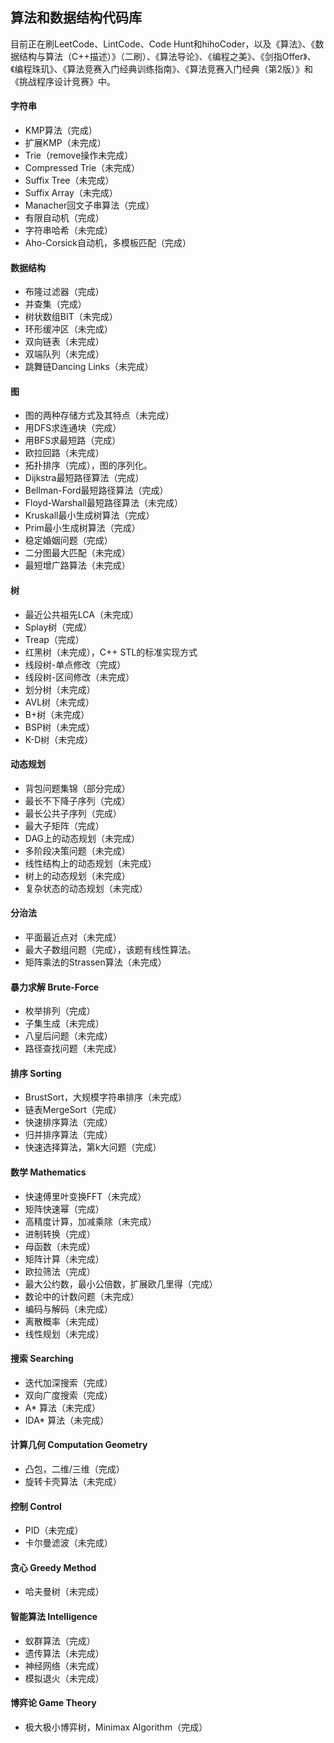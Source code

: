 ## 算法和数据结构代码库

目前正在刷LeetCode、LintCode、Code Hunt和hihoCoder，以及《算法》、《数据结构与算法（C++描述）》（二刷）、《算法导论》、《编程之美》、《剑指Offer》、《编程珠玑》、《算法竞赛入门经典训练指南》、《算法竞赛入门经典（第2版）》和《挑战程序设计竞赛》中。

#### 字符串
* KMP算法（完成）
* 扩展KMP（未完成）
* Trie（remove操作未完成）
* Compressed Trie（未完成）
* Suffix Tree（未完成）
* Suffix Array（未完成）
* Manacher回文子串算法（完成）
* 有限自动机（完成）
* 字符串哈希（未完成）
* Aho-Corsick自动机，多模板匹配（完成）

#### 数据结构
* 布隆过滤器（完成）
* 并查集（完成）
* 树状数组BIT（未完成）
* 环形缓冲区（未完成）
* 双向链表（未完成）
* 双端队列（未完成）
* 跳舞链Dancing Links（未完成）

#### 图
* 图的两种存储方式及其特点（未完成）
* 用DFS求连通块（完成）
* 用BFS求最短路（完成）
* 欧拉回路（未完成）
* 拓扑排序（完成），图的序列化。
* Dijkstra最短路径算法（完成）
* Bellman-Ford最短路径算法（完成）
* Floyd-Warshall最短路径算法（未完成）
* Kruskall最小生成树算法（完成）
* Prim最小生成树算法（完成）
* 稳定婚姻问题（完成）
* 二分图最大匹配（未完成）
* 最短增广路算法（未完成）

#### 树
* 最近公共祖先LCA（未完成）
* Splay树（完成）
* Treap（完成）
* 红黑树（未完成），C++ STL的标准实现方式
* 线段树-单点修改（完成）
* 线段树-区间修改（未完成）
* 划分树（未完成）
* AVL树（未完成）
* B+树（未完成）
* BSP树（未完成）
* K-D树（未完成）

#### 动态规划
* 背包问题集锦（部分完成）
* 最长不下降子序列（完成）
* 最长公共子序列（完成）
* 最大子矩阵（完成）
* DAG上的动态规划（未完成）
* 多阶段决策问题（未完成）
* 线性结构上的动态规划（未完成）
* 树上的动态规划（未完成）
* 复杂状态的动态规划（未完成）

#### 分治法
* 平面最近点对（未完成）
* 最大子数组问题（完成），该题有线性算法。
* 矩阵乘法的Strassen算法（未完成）

#### 暴力求解 Brute-Force
* 枚举排列（完成）
* 子集生成（未完成）
* 八皇后问题（未完成）
* 路径查找问题（未完成）

#### 排序 Sorting
* BrustSort，大规模字符串排序（未完成）
* 链表MergeSort（完成）
* 快速排序算法（完成）
* 归并排序算法（完成）
* 快速选择算法，第k大问题（完成）

#### 数学 Mathematics
* 快速傅里叶变换FFT（未完成）
* 矩阵快速幂（完成）
* 高精度计算，加减乘除（未完成）
* 进制转换（完成）
* 母函数（未完成）
* 矩阵计算（未完成）
* 欧拉筛法（完成）
* 最大公约数，最小公倍数，扩展欧几里得（完成）
* 数论中的计数问题（未完成）
* 编码与解码（未完成）
* 离散概率（未完成）
* 线性规划（未完成）

#### 搜索 Searching
* 迭代加深搜索（完成）
* 双向广度搜索（完成）
* A* 算法（未完成）
* IDA* 算法（未完成）

#### 计算几何 Computation Geometry
* 凸包，二维/三维（完成）
* 旋转卡壳算法（未完成）

#### 控制 Control
* PID（未完成）
* 卡尔曼滤波（未完成）

#### 贪心 Greedy Method
* 哈夫曼树（未完成）

#### 智能算法 Intelligence
* 蚁群算法（完成）
* 遗传算法（未完成）
* 神经网络（未完成）
* 模拟退火（未完成）

#### 博弈论 Game Theory
* 极大极小博弈树，Minimax Algorithm（完成）